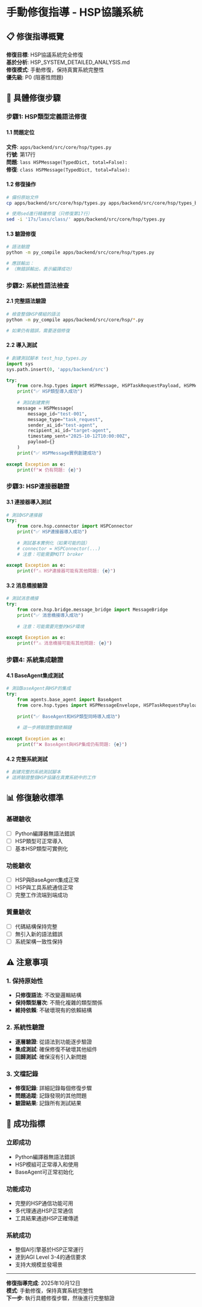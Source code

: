 # 手動修復指導 - HSP協議系統

## 📋 修復指導概覽

**修復目標**: HSP協議系統完全修復  
**基於分析**: HSP_SYSTEM_DETAILED_ANALYSIS.md  
**修復模式**: 手動修復，保持真實系統完整性  
**優先級**: P0 (阻塞性問題)  

## 🔧 具體修復步驟

### 步驟1: HSP類型定義語法修復

#### 1.1 問題定位
**文件**: `apps/backend/src/core/hsp/types.py`  
**行號**: 第17行  
**問題**: `lass HSPMessage(TypedDict, total=False):`  
**修復**: `class HSPMessage(TypedDict, total=False):`  

#### 1.2 修復操作
```bash
# 備份原始文件
cp apps/backend/src/core/hsp/types.py apps/backend/src/core/hsp/types_backup_$(date +%Y%m%d_%H%M%S).py

# 使用sed進行精確修復（只修復第17行）
sed -i '17s/lass/class/' apps/backend/src/core/hsp/types.py
```

#### 1.3 驗證修復
```bash
# 語法驗證
python -m py_compile apps/backend/src/core/hsp/types.py

# 應該輸出：
# （無錯誤輸出，表示編譯成功）
```

### 步驟2: 系統性語法檢查

#### 2.1 完整語法驗證
```bash
# 檢查整個HSP模組的語法
python -m py_compile apps/backend/src/core/hsp/*.py

# 如果仍有錯誤，需要逐個修復
```

#### 2.2 導入測試
```python
# 創建測試腳本 test_hsp_types.py
import sys
sys.path.insert(0, 'apps/backend/src')

try:
    from core.hsp.types import HSPMessage, HSPTaskRequestPayload, HSPMessageEnvelope
    print("✅ HSP類型導入成功")
    
    # 測試創建實例
    message = HSPMessage(
        message_id="test-001",
        message_type="task_request",
        sender_ai_id="test-agent",
        recipient_ai_id="target-agent",
        timestamp_sent="2025-10-12T10:00:00Z",
        payload={}
    )
    print("✅ HSPMessage實例創建成功")
    
except Exception as e:
    print(f"❌ 仍有問題: {e}")
```

### 步驟3: HSP連接器驗證

#### 3.1 連接器導入測試
```python
# 測試HSP連接器
try:
    from core.hsp.connector import HSPConnector
    print("✅ HSP連接器導入成功")
    
    # 測試基本實例化（如果可能的話）
    # connector = HSPConnector(...)
    # 注意：可能需要MQTT broker
    
except Exception as e:
    print(f"⚠️ HSP連接器可能有其他問題: {e}")
```

#### 3.2 消息橋接驗證
```python
# 測試消息橋接
try:
    from core.hsp.bridge.message_bridge import MessageBridge
    print("✅ 消息橋接導入成功")
    
    # 注意：可能需要完整的HSP環境
    
except Exception as e:
    print(f"⚠️ 消息橋接可能有其他問題: {e}")
```

### 步驟4: 系統集成驗證

#### 4.1 BaseAgent集成測試
```python
# 測試BaseAgent與HSP的集成
try:
    from agents.base_agent import BaseAgent
    from core.hsp.types import HSPMessageEnvelope, HSPTaskRequestPayload
    
    print("✅ BaseAgent和HSP類型同時導入成功")
    
    # 這一步將驗證整個依賴鏈
    
except Exception as e:
    print(f"❌ BaseAgent與HSP集成仍有問題: {e}")
```

#### 4.2 完整系統測試
```bash
# 創建完整的系統測試腳本
# 這將驗證整個HSP協議在真實系統中的工作
```

## 📊 修復驗收標準

### 基礎驗收
- [ ] Python編譯器無語法錯誤
- [ ] HSP類型可正常導入
- [ ] 基本HSP類型可實例化

### 功能驗收  
- [ ] HSP與BaseAgent集成正常
- [ ] HSP與工具系統通信正常
- [ ] 完整工作流端到端成功

### 質量驗收
- [ ] 代碼結構保持完整
- [ ] 無引入新的語法錯誤
- [ ] 系統架構一致性保持

## ⚠️ 注意事項

### 1. 保持原始性
- **只修復語法**: 不改變邏輯結構
- **保持類型層次**: 不簡化複雜的類型關係
- **維持依賴**: 不破壞現有的依賴結構

### 2. 系統性驗證
- **逐層驗證**: 從語法到功能逐步驗證
- **集成測試**: 確保修復不破壞其他組件
- **回歸測試**: 確保沒有引入新問題

### 3. 文檔記錄
- **修復記錄**: 詳細記錄每個修復步驟
- **問題追蹤**: 記錄發現的其他問題
- **驗證結果**: 記錄所有測試結果

## 🎯 成功指標

### 立即成功
- Python編譯器無語法錯誤
- HSP模組可正常導入和使用
- BaseAgent可正常初始化

### 功能成功
- 完整的HSP通信功能可用
- 多代理通過HSP正常通信
- 工具結果通過HSP正確傳遞

### 系統成功
- 整個AI引擎基於HSP正常運行
- 達到AGI Level 3-4的通信要求
- 支持大規模並發場景

---

**修復指導完成**: 2025年10月12日  
**模式**: 手動修復，保持真實系統完整性  
**下一步**: 執行具體修復步驟，然後進行完整驗證